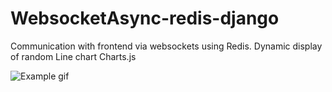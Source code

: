 ﻿# WebsocketAsync-redis-django
Communication with frontend via websockets using Redis. Dynamic display of random Line chart Charts.js


![Example gif](https://github.com/{username}/{repository}/raw/{branch}/{path}/example.gif)
